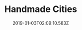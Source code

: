 ---
title: Handmade Cities
artist: Plini
date: 2019-01-03T02:09:10.583Z
cover: /img/a2040672325_16.jpg
styles:
  - Progressive Rock
  - Instrumental
links:
  spotify: https://play.spotify.com/album/36vGWMFViWBpBB4npwmusv
  youtube: https://music.youtube.com/watch?v=4qOeZzZh9MM
  applemusic: https://itunes.apple.com/us/album/handmade-cities/1143950631?uo=4
  soundcloud: ""
  bandcamp: https://plini.bandcamp.com/album/handmade-cities
  googleplay: https://play.google.com/music/m/Bd2w2lqtetrp565hoiymmjkt2vq?signup_if_needed=1
  deezer: https://www.deezer.com/album/76263232
---